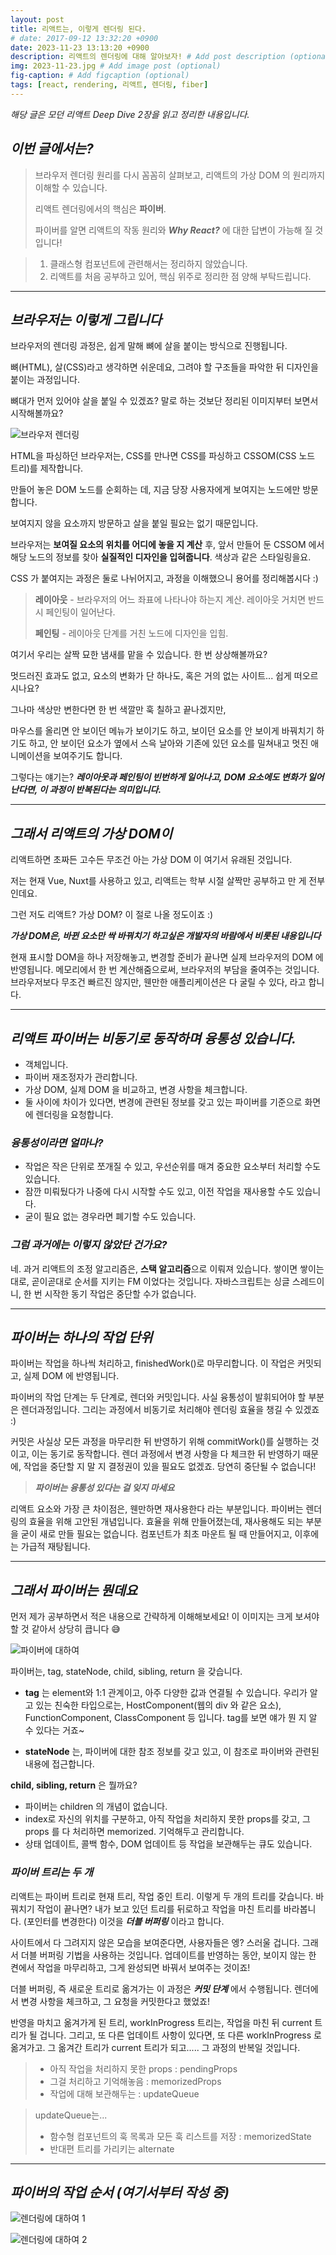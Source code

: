 ```yaml
---
layout: post
title: 리액트는, 이렇게 렌더링 된다.
# date: 2017-09-12 13:32:20 +0900
date: 2023-11-23 13:13:20 +0900
description: 리액트의 렌더링에 대해 알아보자! # Add post description (optional)
img: 2023-11-23.jpg # Add image post (optional)
fig-caption: # Add figcaption (optional)
tags: [react, rendering, 리액트, 렌더링, fiber]
---
```


*해당 글은 모던 리액트 Deep Dive 2장을 읽고 정리한 내용입니다.* 

## *이번 글에서는?*

> 
> 브라우저 렌더링 원리를 다시 꼼꼼히 살펴보고, 리액트의 가상 DOM 의 원리까지 이해할 수 있습니다.
>
> 리액트 렌더링에서의 핵심은 **파이버**. 
>
> 파이버를 알면 리액트의 작동 원리와 ***Why React?*** 에 대한 답변이 가능해 질 것입니다!

> 
> 1.  클래스형 컴포넌트에 관련해서는 정리하지 않았습니다.
> 2. 리액트를 처음 공부하고 있어, 핵심 위주로 정리한 점 양해 부탁드립니다. 


---

## *브라우저는 이렇게 그립니다*

브라우저의 렌더링 과정은, 쉽게 말해 뼈에 살을 붙이는 방식으로 진행됩니다.


뼈(HTML), 살(CSS)라고 생각하면 쉬운데요, 그려야 할 구조들을 파악한 뒤 디자인을 붙이는 과정입니다.


뼈대가 먼저 있어야 살을 붙일 수 있겠죠? 말로 하는 것보단 정리된 이미지부터 보면서 시작해볼까요?


 ![브라우저 렌더링]({{site.baseurl}}/assets/img/browser-rendering.png)

HTML을 파싱하던 브라우저는, CSS를 만나면 CSS를 파싱하고 CSSOM(CSS 노드 트리)를 제작합니다.

만들어 놓은 DOM 노드를 순회하는 데, 지금 당장 사용자에게 보여지는 노드에만 방문합니다.

보여지지 않을 요소까지 방문하고 살을 붙일 필요는 없기 때문입니다.



브라우저는 **보여질 요소의 위치를 어디에 놓을 지 계산** 후, 앞서 만들어 둔 CSSOM 에서 해당 노드의 정보를 찾아 **실질적인 디자인을 입혀줍니다**. 색상과 같은 스타일링을요.

CSS 가 붙여지는 과정은 둘로 나뉘어지고, 과정을 이해했으니 용어를 정리해봅시다 :)


> 
> **레이아웃** - 브라우저의 어느 좌표에 나타나야 하는지 계산. 레이아웃 거치면 반드시 페인팅이 일어난다.
>
> **페인팅** - 레이아웃 단계를 거친 노드에 디자인을 입힘.
>


여기서 우리는 살짝 묘한 냄새를 맡을 수 있습니다. 한 번 상상해볼까요?


멋드러진 효과도 없고, 요소의 변화가 단 하나도, 혹은 거의 없는 사이트... 쉽게 떠오르시나요?

그나마 색상만 변한다면 한 번 색깔만 훅 칠하고 끝나겠지만, 

마우스를 올리면 안 보이던 메뉴가 보이기도 하고, 
보이던 요소를 안 보이게 바꿔치기 하기도 하고, 안 보이던 요소가 옆에서 스윽 날아와 기존에 있던 요소를 밀쳐내고 멋진 애니메이션을 보여주기도 합니다.

그렇다는 얘기는? 
***레이아웃과 페인팅이 빈번하게 일어나고, DOM 요소에도 변화가 일어난다면, 이 과정이 반복된다는 의미입니다.*** 

---

## *그래서 리액트의 가상 DOM이*

리액트하면 초짜든 고수든 무조건 아는 가상 DOM 이 여기서 유래된 것입니다.


저는 현재 Vue, Nuxt를 사용하고 있고, 리액트는 학부 시절 살짝만 공부하고 만 게 전부인데요. 

그런 저도 리액트? 가상 DOM? 이 절로 나올 정도이죠 :)

***가상 DOM은, 바뀐 요소만 싹 바꿔치기 하고싶은 개발자의 바람에서 비롯된 내용입니다***

현재 표시할 DOM을 하나 저장해놓고, 변경할 준비가 끝나면 실제 브라우저의 DOM 에 반영됩니다.
메모리에서 한 번 계산해줌으로써, 브라우저의 부담을 줄여주는 것입니다.
브라우저보다 무조건 빠르진 않지만, 웬만한 애플리케이션은 다 굴릴 수 있다, 라고 합니다.

---

## *리액트 파이버는 비동기로 동작하며 융통성 있습니다.*

- 객체입니다. 
- 파이버 재조정자가 관리합니다.
- 가상 DOM, 실제 DOM 을 비교하고, 변경 사항을 체크합니다.
- 둘 사이에 차이가 있다면, 변경에 관련된 정보를 갖고 있는 파이버를 기준으로 화면에 렌더링을 요청합니다.

### *융통성이라면 얼마나?*

- 작업은 작은 단위로 쪼개질 수 있고, 우선순위를 매겨 중요한 요소부터 처리할 수도 있습니다.
- 잠깐 미뤄뒀다가 나중에 다시 시작할 수도 있고, 이전 작업을 재사용할 수도 있습니다. 
- 굳이 필요 없는 경우라면 폐기할 수도 있습니다.

### *그럼 과거에는 이렇지 않았단 건가요?*

네. 과거 리액트의 조정 알고리즘은, **스택 알고리즘**으로 이뤄져 있습니다. 
쌓이면 쌓이는대로, 곧이곧대로 순서를 지키는 FM 이었다는 것입니다. 
자바스크립트는 싱글 스레드이니, 한 번 시작한 동기 작업은 중단할 수가 없습니다.

---

## *파이버는 하나의 작업 단위*

파이버는 작업을 하나씩 처리하고, finishedWork()로 마무리합니다. 
이 작업은 커밋되고, 실제 DOM 에 반영됩니다. 

파이버의 작업 단계는 두 단계로, 렌더와 커밋입니다. 사실 융통성이 발휘되어야 할 부분은 렌더과정입니다. 
그리는 과정에서 비동기로 처리해야 렌더링 효율을 챙길 수 있겠죠 :)

커밋은 사실상 모든 과정을 마무리한 뒤 반영하기 위해 commitWork()를 실행하는 것이고, 
이는 동기로 동작합니다. 렌더 과정에서 변경 사항을 다 체크한 뒤 반영하기 때문에, 
작업을 중단할 지 말 지 결정권이 있을 필요도 없겠죠. 당연히 중단될 수 없습니다!


> 
> ***파이버는 융통성 있다는 걸 잊지 마세요***
> 
리액트 요소와 가장 큰 차이점은, 웬만하면 재사용한다 라는 부분입니다.
파이버는 렌더링의 효율을 위해 고안된 개념입니다. 효율을 위해 만들어졌는데, 
재사용해도 되는 부분을 굳이 새로 만들 필요는 없습니다. 
컴포넌트가 최초 마운트 될 때 만들어지고, 이후에는 가급적 재탕됩니다.


---

## *그래서 파이버는 뭔데요*

먼저 제가 공부하면서 적은 내용으로 간략하게 이해해보세요!
이 이미지는 크게 보셔야 할 것 같아서 상당히 큽니다 😅

![파이버에 대하여]({{site.baseurl}}/assets/img/about-fiber.png)

파이버는, tag, stateNode, child, sibling, return 을 갖습니다.

- **tag** 는 element와 1:1 관계이고, 아주 다양한 값과 연결될 수 있습니다. 
우리가 알고 있는 친숙한 타입으로는, HostComponent(웹의 div 와 같은 요소), FunctionComponent,
ClassComponent 등 입니다. tag를 보면 얘가 뭔 지 알 수 있다는 거죠~

- **stateNode** 는, 파이버에 대한 참조 정보를 갖고 있고, 이 참조로 파이버와 관련된 내용에 접근합니다. 

**child, sibling, return** 은 뭘까요? 
- 파이버는 children 의 개념이 없습니다. 
- index로 자신의 위치를 구분하고, 아직 작업을 처리하지 못한 props를 갖고, 그 props 를 다 처리하면 memorized. 기억해두고 관리합니다. 
- 상태 업데이트, 콜백 함수, DOM 업데이트 등 작업을 보관해두는 큐도 있습니다. 

### *파이버 트리는 두 개*

리액트는 파이버 트리로 현재 트리, 작업 중인 트리. 이렇게 두 개의 트리를 갖습니다.
바꿔치기 작업이 끝나면? 내가 보고 있던 트리를 뒤로하고 작업을 마친 트리를 바라봅니다. (포인터를 변경한다)
이것을 ***더블 버퍼링*** 이라고 합니다. 

사이트에서 다 그려지지 않은 모습을 보여준다면, 사용자들은 엥? 스러울 겁니다. 
그래서 더블 버퍼링 기법을 사용하는 것입니다. 
업데이트를 반영하는 동안, 보이지 않는 한 켠에서 작업을 마무리하고, 
그게 완성되면 바꿔서 보여주는 것이죠!

더블 버퍼링, 즉 새로운 트리로 옮겨가는 이 과정은 
***커밋 단계*** 에서 수행됩니다. 렌더에서 변경 사항을 체크하고, 그 요청을 커밋한다고 했었죠!

반영을 마치고 옮겨가게 된 트리, workInProgress 트리는, 작업을 마친 뒤 current 트리가 될 겁니다. 
그리고, 또 다른 업데이트 사항이 있다면, 또 다른 workInProgress 로 옮겨가고. 그 옮겨간 트리가 current 트리가 되고..... 그 과정의 반복일 것입니다.


> 
> - 아직 작업을 처리하지 못한 props : pendingProps 
> - 그걸 처리하고 기억해놓음 : memorizedProps 
> - 작업에 대해 보관해두는 : updateQueue

> 
> updateQueue는...
> 
> - 함수형 컴포넌트의 훅 목록과 모든 훅 리스트를 저장 : memorizedState
> - 반대편 트리를 가리키는 alternate  


---

## *파이버의 작업 순서 (여기서부터 작성 중)*

![렌더링에 대하여 1]({{site.baseurl}}/assets/img/rendering1.jpg)

![렌더링에 대하여 2]({{site.baseurl}}/assets/img/rendering2.jpg)







 




















